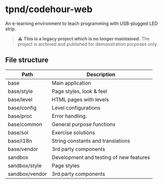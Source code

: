 # tpnd/codehour-web
An e-learning environment to teach programming with USB-plugged LED strip.

> :warning: **This is a legacy project which is no longer maintained.** The project is archived and published for demonstration purposes only.

## File structure

| Path           | Description                              |
|----------------|------------------------------------------|
| base           | Main application                         |
| base/style     | Page styles, look & feel                 |
| base/level     | HTML pages with levels                   |
| base/config    | Level configurations                     |
| base/proc      | Error handling.                          |
| base/common    | General purpose functions                |
| base/sol       | Exercise solutions                       |
| base/i18n      | String constants and translations        |
| base/vendor    | 3rd party components                     |
| sandbox        | Development and testing of new features  |
| sandbox/style  | Page styles                              |
| sandbox/vendor | 3rd party components                     |

